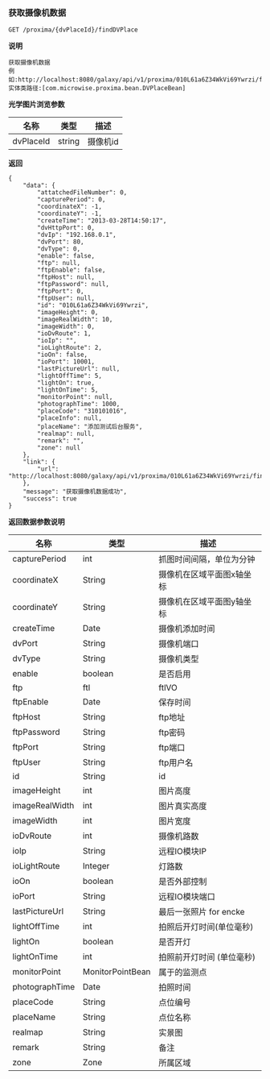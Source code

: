 [$PROFILE$]: extended

### <a name="获取摄像机数据"></a>获取摄像机数据

    GET /proxima/{dvPlaceId}/findDVPlace

**说明**

    获取摄像机数据
    例如:http://localhost:8080/galaxy/api/v1/proxima/010L61a6Z34WkVi69Ywrzi/findDVPlace
    实体类路径:[com.microwise.proxima.bean.DVPlaceBean]

**光学图片浏览参数**

|   名称    |  类型  |   描述  |
|     -     |      - |    -    |
| dvPlaceId  | string | 摄像机id  |

**返回**

    {
        "data": {
            "attatchedFileNumber": 0,
            "capturePeriod": 0,
            "coordinateX": -1,
            "coordinateY": -1,
            "createTime": "2013-03-28T14:50:17",
            "dvHttpPort": 0,
            "dvIp": "192.168.0.1",
            "dvPort": 80,
            "dvType": 0,
            "enable": false,
            "ftp": null,
            "ftpEnable": false,
            "ftpHost": null,
            "ftpPassword": null,
            "ftpPort": 0,
            "ftpUser": null,
            "id": "010L61a6Z34WkVi69Ywrzi",
            "imageHeight": 0,
            "imageRealWidth": 10,
            "imageWidth": 0,
            "ioDvRoute": 1,
            "ioIp": "",
            "ioLightRoute": 2,
            "ioOn": false,
            "ioPort": 10001,
            "lastPictureUrl": null,
            "lightOffTime": 5,
            "lightOn": true,
            "lightOnTime": 5,
            "monitorPoint": null,
            "photographTime": 1000,
            "placeCode": "310101016",
            "placeInfo": null,
            "placeName": "添加测试后台服务",
            "realmap": null,
            "remark": "",
            "zone": null
        },
        "link": {
            "url": "http://localhost:8080/galaxy/api/v1/proxima/010L61a6Z34WkVi69Ywrzi/findDVPlace"
        },
        "message": "获取摄像机数据成功",
        "success": true
    }

**返回数据参数说明**

|   名称    |  类型  |   描述  |
|     -     |      - |    -    |
| capturePeriod | int | 抓图时间间隔，单位为分钟 |
| coordinateX | String | 摄像机在区域平面图x轴坐标 |
| coordinateY | String | 摄像机在区域平面图y轴坐标 |
| createTime | Date | 摄像机添加时间 |
| dvPort | String | 摄像机端口 |
| dvType | String | 摄像机类型 |
| enable | boolean | 是否启用 |
| ftp | ftl | ftlVO |
| ftpEnable | Date | 保存时间 |
| ftpHost | String | ftp地址 |
| ftpPassword | String | ftp密码 |
| ftpPort | String | ftp端口 |
| ftpUser | String | ftp用户名 |
| id | String | id |
| imageHeight | int | 图片高度 |
| imageRealWidth | int | 图片真实高度 |
| imageWidth | int | 图片宽度 |
| ioDvRoute | int | 摄像机路数 |
| ioIp | String | 远程IO模块IP |
| ioLightRoute | Integer | 灯路数 |
| ioOn | boolean | 是否外部控制 |
| ioPort | String | 远程IO模块端口 |
| lastPictureUrl | String | 最后一张照片 for encke |
| lightOffTime | int | 拍照后开灯时间(单位毫秒) |
| lightOn | boolean | 是否开灯 |
| lightOnTime | int | 拍照前开灯时间 (单位毫秒) |
| monitorPoint | MonitorPointBean | 属于的监测点 |
| photographTime | Date | 拍照时间 |
| placeCode | String | 点位编号 |
| placeName | String | 点位名称 |
| realmap | String | 实景图 |
| remark | String | 备注 |
| zone | Zone | 所属区域 |
